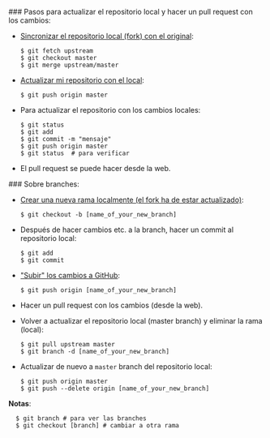 ### Pasos para actualizar el repositorio local y hacer un pull request con los cambios:

- [Sincronizar el repositorio local (fork) con el original](https://help.github.com/articles/syncing-a-fork/):

      $ git fetch upstream
      $ git checkout master
      $ git merge upstream/master

- [Actualizar mi repositorio con el local](https://help.github.com/articles/pushing-to-a-remote/):

      $ git push origin master

- Para actualizar el repositorio con los cambios locales:

      $ git status
      $ git add
      $ git commit -m "mensaje"
      $ git push origin master
      $ git status  # para verificar

- El pull request se puede hacer desde la web.


### Sobre branches:

- [Crear una nueva rama localmente (el fork ha de estar actualizado)](https://github.com/Kunena/Kunena-Forum/wiki/Create-a-new-branch-with-git-and-manage-branches):

      $ git checkout -b [name_of_your_new_branch]

- Después de hacer cambios etc. a la branch, hacer un commit al repositorio local:

      $ git add
      $ git commit

- ["Subir" los cambios a GitHub](http://blog.scottlowe.org/2015/01/27/using-fork-branch-git-workflow/):

      $ git push origin [name_of_your_new_branch]

- Hacer un pull request con los cambios (desde la web).

- Volver a actualizar el repositorio local (master branch) y eliminar la rama (local):

      $ git pull upstream master
      $ git branch -d [name_of_your_new_branch]

- Actualizar de nuevo a `master` branch del repositorio local:

      $ git push origin master
      $ git push --delete origin [name_of_your_new_branch]

**Notas**:

      $ git branch # para ver las branches
      $ git checkout [branch] # cambiar a otra rama
